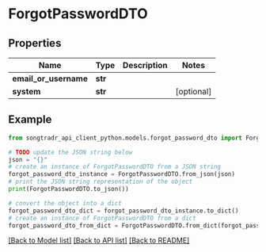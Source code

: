 # ForgotPasswordDTO


## Properties

Name | Type | Description | Notes
------------ | ------------- | ------------- | -------------
**email_or_username** | **str** |  | 
**system** | **str** |  | [optional] 

## Example

```python
from songtradr_api_client_python.models.forgot_password_dto import ForgotPasswordDTO

# TODO update the JSON string below
json = "{}"
# create an instance of ForgotPasswordDTO from a JSON string
forgot_password_dto_instance = ForgotPasswordDTO.from_json(json)
# print the JSON string representation of the object
print(ForgotPasswordDTO.to_json())

# convert the object into a dict
forgot_password_dto_dict = forgot_password_dto_instance.to_dict()
# create an instance of ForgotPasswordDTO from a dict
forgot_password_dto_from_dict = ForgotPasswordDTO.from_dict(forgot_password_dto_dict)
```
[[Back to Model list]](../README.md#documentation-for-models) [[Back to API list]](../README.md#documentation-for-api-endpoints) [[Back to README]](../README.md)



